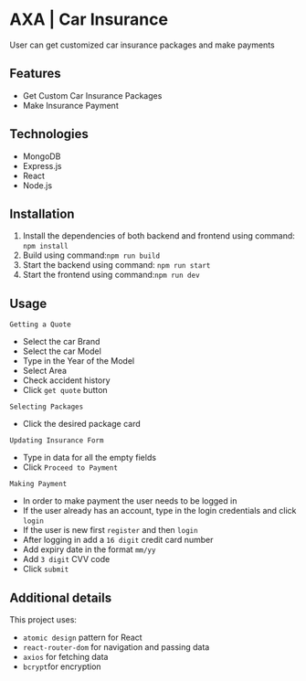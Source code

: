 # AXA | Car Insurance

User can get customized car insurance packages and make payments


## Features

- Get Custom Car Insurance Packages
- Make Insurance Payment
  
## Technologies

- MongoDB
- Express.js
- React
- Node.js


## Installation

1. Install the dependencies of both backend and frontend using command: `npm install`
2. Build using command:`npm run build`
3. Start the backend using command: `npm run start`
4. Start the frontend using command:`npm run dev`

## Usage

  `Getting a Quote` 
  - Select the car Brand 
  - Select the car Model
  - Type in the Year of the Model
  - Select Area
  - Check accident history 
  - Click `get quote` button
  

  `Selecting Packages`
  - Click the desired package card
  

  `Updating Insurance Form`
  - Type in data for all the empty fields
  - Click `Proceed to Payment`


  `Making Payment`
  - In order to make payment the user needs to be logged in
  - If the user already has an account, type in the login credentials and click `login`
  - If the user is new first `register` and then `login`
  - After logging in add a `16 digit` credit card number
  - Add expiry date in the format `mm/yy`
  - Add `3 digit` CVV code
  - Click `submit`

## Additional details
This project uses:
-  `atomic design` pattern for React
- `react-router-dom` for navigation and passing data
-  `axios` for fetching data
- `bcrypt`for encryption




